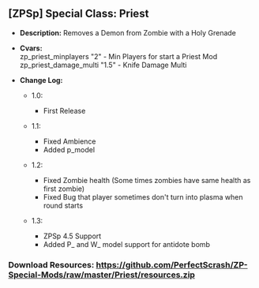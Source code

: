 ## [ZPSp] Special Class: Priest

* **Description:**
  Removes a Demon from Zombie with a Holy Grenade

* **Cvars:**<br/>
  zp_priest_minplayers "2" - Min Players for start a Priest Mod<br/>
  zp_priest_damage_multi "1.5" - Knife Damage Multi

* **Change Log:**
  * 1.0:
    - First Release

  * 1.1:
    - Fixed Ambience
    - Added p_model

  * 1.2:
    - Fixed Zombie health (Some times zombies have same health as first zombie)
    - Fixed Bug that player sometimes don't turn into plasma when round starts
  
  * 1.3:
    - ZPSp 4.5 Support
    - Added P_ and W_ model support for antidote bomb
    
### Download Resources: https://github.com/PerfectScrash/ZP-Special-Mods/raw/master/Priest/resources.zip
